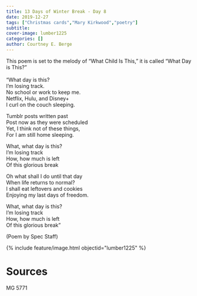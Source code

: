 ```yaml
---
title: 13 Days of Winter Break - Day 8
date: 2019-12-27
tags: ["Christmas cards","Mary Kirkwood","poetry"]
subtitle: 
cover-image: lumber1225
categories: []
author: Courtney E. Berge
---
```


<p>This poem is set to the melody of “What Child Is This,” it is called “What Day is This?”<br/><br/>“What day is this?<br/>I’m losing track.<br/>No school or work to keep me.<br/>Netflix, Hulu, and Disney+<br/>I curl on the couch sleeping.</p><p>Tumblr posts written past<br/>Post now as they were scheduled<br/>Yet, I think not of these things,<br/>For I am still home sleeping.</p><p>What, what day is this?<br/>I’m losing track <br/>How, how much is left<br/>Of this glorious break</p><p>Oh what shall I do until that day<br/>When life returns to normal?<br/>I shall eat leftovers and cookies<br/>Enjoying my last days of freedom. </p><p>

What, what day is this?<br/>I’m losing track <br/>How, how much is left<br/>Of this glorious break”<br/></p>

(Poem by Spec Staff)

{% include feature/image.html objectid="lumber1225" %}

# Sources

MG 5771
